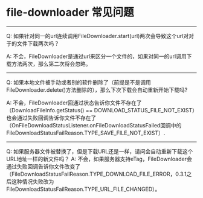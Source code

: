 # file-downloader 常见问题

----------------------------------------------------------------------
Q: 如果针对同一的url连续调用FileDownloader.start(url)两次会导致这个url对对于的文件下载两次吗？

A: 不会，FileDownloader是通过url来区分一个文件的，如果对同一的url调用下载方法两次，那么第二次将会忽略。

----------------------------------------------------------------------
Q: 如果本地文件被手动或者别的软件删除了（前提是不是调用FileDownloader.delete()方法删除的），那么下次下载会自动重新开始下载吗?

A: 不会，FileDownloader回通过状态告诉你文件不存在了（DownloadFileInfo.getStatus() == DOWNLOAD_STATUS_FILE_NOT_EXIST）也会通过失败回调告诉你文件不存在了（OnFileDownloadStatusListener.onFileDownloadStatusFailed回调中的FileDownloadStatusFailReason.TYPE_SAVE_FILE_NOT_EXIST）.

----------------------------------------------------------------------
Q: 如果服务器文件被替换了，但是下载URL还是一样，请问会自动重新下载这个URL地址一样的新文件吗？
A: 不会，如果服务器支持eTag，FileDownloader会通过失败回调告诉你文件改变了（FileDownloadStatusFailReason.TYPE_DOWNLOAD_FILE_ERROR，0.3.1之后这种情况失败改为FileDownloadStatusFailReason.TYPE_URL_FILE_CHANGED）。
